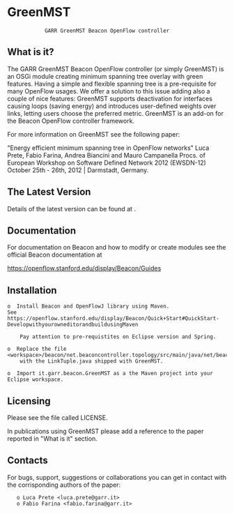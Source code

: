 GreenMST
========


                GARR GreenMST Beacon OpenFlow controller

  What is it?
  -----------

  The GARR GreenMST Beacon OpenFlow controller (or simply GreenMST) is
  an OSGi module creating minimum spanning tree overlay with green features.
  Having a simple and flexible spanning tree is a pre-requisite for many OpenFlow
  usages. We offer a solution to this issue adding also a couple of nice features:
  GreenMST supports deactivation for interfaces causing loops (saving energy) and 
  introduces user-defined weights over links, letting users choose the preferred
  metric.
  GreenMST is an add-on for the Beacon OpenFlow controller framework. 
  
  For more information on GreenMST see the following paper:
  
  "Energy efficient minimum spanning tree in OpenFlow networks"
  Luca Prete, Fabio Farina, Andrea Biancini and Mauro Campanella
  Procs. of European Workshop on Software Defined Network 2012 (EWSDN-12)
  October 25th - 26th, 2012 | Darmstadt, Germany.
 

  The Latest Version
  ------------------

  Details of the latest version can be found at <TBD>.

  Documentation
  -------------

  For documentation on Beacon and how to modify or create modules see
  the official Beacon documentation at
  
  https://openflow.stanford.edu/display/Beacon/Guides
  
  Installation
  ------------

    o  Install Beacon and OpenFlowJ library using Maven. 
  	See https://openflow.stanford.edu/display/Beacon/Quick+Start#QuickStart-DevelopwithyourowneditorandbuildusingMaven
		
		Pay attention to pre-requistites on Eclipse version and Spring.

    o  Replace the file <workspace>/beacon/net.beaconcontroller.topology/src/main/java/net/beaconcontroller/topology/LinkTuple.java
		with the LinkTuple.java shipped with GreenMST.
		
    o  Import it.garr.beacon.GreenMST as a the Maven project into your Eclipse workspace.
  

  Licensing
  ---------

  Please see the file called LICENSE.
  
  In publications using GreenMST please add a reference to the paper reported 
  in "What is it" section.

  Contacts
  --------

  For bugs, support, suggestions or collaborations you can get in contact with
  the corrisponding authors of the paper:
  
       o Luca Prete <luca.prete@garr.it>
       o Fabio Farina <fabio.farina@garr.it>
